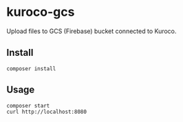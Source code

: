 # kuroco-gcs

Upload files to GCS (Firebase) bucket connected to Kuroco.

## Install
```
composer install
```

## Usage
```
composer start
curl http://localhost:8080
```